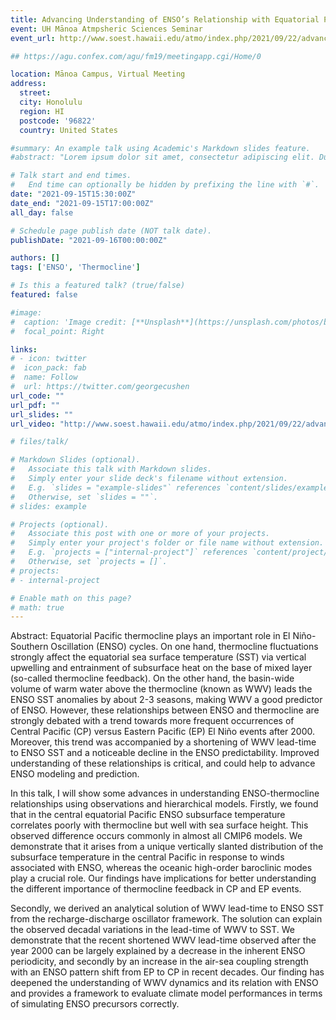 ```yaml
---
title: Advancing Understanding of ENSO’s Relationship with Equatorial Pacific Thermocline
event: UH Mānoa Atmpsheric Sciences Seminar
event_url: http://www.soest.hawaii.edu/atmo/index.php/2021/09/22/advancing-understanding-of-ensos-relationship-with-equatorial-pacific-thermocline/

## https://agu.confex.com/agu/fm19/meetingapp.cgi/Home/0

location: Mānoa Campus, Virtual Meeting
address:
  street: 
  city: Honolulu
  region: HI
  postcode: '96822'
  country: United States

#summary: An example talk using Academic's Markdown slides feature.
#abstract: "Lorem ipsum dolor sit amet, consectetur adipiscing elit. Duis posuere tellusac convallis placerat. Proin tincidunt magna sed ex sollicitudin condimentum. Sed ac faucibus dolor, scelerisque sollicitudin nisi. Cras purus urna, suscipit quis sapien eu, pulvinar tempor diam."

# Talk start and end times.
#   End time can optionally be hidden by prefixing the line with `#`.
date: "2021-09-15T15:30:00Z"
date_end: "2021-09-15T17:00:00Z"
all_day: false

# Schedule page publish date (NOT talk date).
publishDate: "2021-09-16T00:00:00Z"

authors: []
tags: ['ENSO', 'Thermocline']

# Is this a featured talk? (true/false)
featured: false

#image:
#  caption: 'Image credit: [**Unsplash**](https://unsplash.com/photos/bzdhc5b3Bxs)'
#  focal_point: Right

links:
# - icon: twitter
#  icon_pack: fab
#  name: Follow
#  url: https://twitter.com/georgecushen
url_code: ""
url_pdf: ""
url_slides: ""
url_video: "http://www.soest.hawaii.edu/atmo/index.php/2021/09/22/advancing-understanding-of-ensos-relationship-with-equatorial-pacific-thermocline/"

# files/talk/

# Markdown Slides (optional).
#   Associate this talk with Markdown slides.
#   Simply enter your slide deck's filename without extension.
#   E.g. `slides = "example-slides"` references `content/slides/example-slides.md`.
#   Otherwise, set `slides = ""`.
# slides: example

# Projects (optional).
#   Associate this post with one or more of your projects.
#   Simply enter your project's folder or file name without extension.
#   E.g. `projects = ["internal-project"]` references `content/project/deep-learning/index.md`.
#   Otherwise, set `projects = []`.
# projects:
# - internal-project

# Enable math on this page?
# math: true
---
```


Abstract: Equatorial Pacific thermocline plays an important role in El Niño-Southern Oscillation (ENSO) cycles. On one hand, thermocline fluctuations strongly affect the equatorial sea surface temperature (SST) via vertical upwelling and entrainment of subsurface heat on the base of mixed layer (so-called thermocline feedback). On the other hand, the basin-wide volume of warm water above the thermocline (known as WWV) leads the ENSO SST anomalies by about 2-3 seasons, making WWV a good predictor of ENSO. However, these relationships between ENSO and thermocline are strongly debated with a trend towards more frequent occurrences of Central Pacific (CP) versus Eastern Pacific (EP) El Niño events after 2000. Moreover, this trend was accompanied by a shortening of WWV lead-time to ENSO SST and a noticeable decline in the ENSO predictability. Improved understanding of these relationships is critical, and could help to advance ENSO modeling and prediction.

In this talk, I will show some advances in understanding ENSO-thermocline relationships using observations and hierarchical models. Firstly, we found that in the central equatorial Pacific ENSO subsurface temperature correlates poorly with thermocline but well with sea surface height. This observed difference occurs commonly in almost all CMIP6 models. We demonstrate that it arises from a unique vertically slanted distribution of the subsurface temperature in the central Pacific in response to winds associated with ENSO, whereas the oceanic high-order baroclinic modes play a crucial role. Our findings have implications for better understanding the different importance of thermocline feedback in CP and EP events.

Secondly, we derived an analytical solution of WWV lead-time to ENSO SST from the recharge-discharge oscillator framework. The solution can explain the observed decadal variations in the lead-time of WWV to SST. We demonstrate that the recent shortened WWV lead-time observed after the year 2000 can be largely explained by a decrease in the inherent ENSO periodicity, and secondly by an increase in the air-sea coupling strength with an ENSO pattern shift from EP to CP in recent decades. Our finding has deepened the understanding of WWV dynamics and its relation with ENSO and provides a framework to evaluate climate model performances in terms of simulating ENSO precursors correctly.



